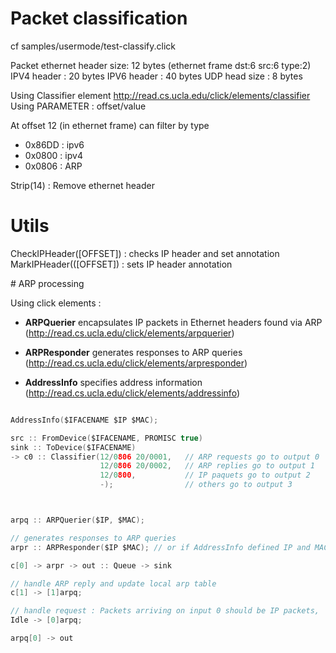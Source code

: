 
# Packet classification

cf samples/usermode/test-classify.click

Packet ethernet header size: 12 bytes (ethernet frame dst:6 src:6 type:2)
IPV4 header : 20 bytes
IPV6 header : 40 bytes
UDP head size : 8 bytes

Using Classifier element
http://read.cs.ucla.edu/click/elements/classifier
Using PARAMETER :  offset/value

At offset 12 (in ethernet frame) can filter by type
+ 0x86DD : ipv6
+ 0x0800 : ipv4
+ 0x0806 : ARP

Strip(14) : Remove ethernet header


# Utils

CheckIPHeader([OFFSET]) : checks IP header and set annotation
MarkIPHeader(([OFFSET]) : sets IP header annotation



# ARP processing

Using click elements :
+ **ARPQuerier**  encapsulates IP packets in Ethernet headers found via ARP (http://read.cs.ucla.edu/click/elements/arpquerier)

+ **ARPResponder** generates responses to ARP queries (http://read.cs.ucla.edu/click/elements/arpresponder)

+ **AddressInfo**  specifies address information  (http://read.cs.ucla.edu/click/elements/addressinfo)



```c

AddressInfo($IFACENAME $IP $MAC);

src :: FromDevice($IFACENAME, PROMISC true)
sink :: ToDevice($IFACENAME)
-> c0 :: Classifier(12/0806 20/0001,   // ARP requests go to output 0
                    12/0806 20/0002,   // ARP replies go to output 1
                    12/0800,           // IP paquets go to output 2
                    -);                // others go to output 3



arpq :: ARPQuerier($IP, $MAC);

// generates responses to ARP queries
arpr :: ARPResponder($IP $MAC); // or if AddressInfo defined IP and MAC associated to interfeace -> arpr :: ARPResponder($IFACENAME);

c[0] -> arpr -> out :: Queue -> sink

// handle ARP reply and update local arp table
c[1] -> [1]arpq;

// handle request : Packets arriving on input 0 should be IP packets,
Idle -> [0]arpq;

arpq[0] -> out

```
